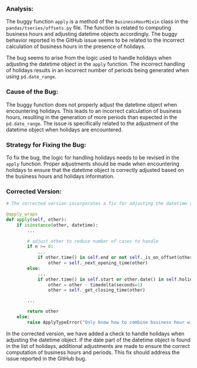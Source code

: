 ### Analysis:
The buggy function `apply` is a method of the `BusinessHourMixin` class in the `pandas/tseries/offsets.py` file. The function is related to computing business hours and adjusting datetime objects accordingly. The buggy behavior reported in the GitHub issue seems to be related to the incorrect calculation of business hours in the presence of holidays.

The bug seems to arise from the logic used to handle holidays when adjusting the datetime object in the `apply` function. The incorrect handling of holidays results in an incorrect number of periods being generated when using `pd.date_range`.

### Cause of the Bug:
The buggy function does not properly adjust the datetime object when encountering holidays. This leads to an incorrect calculation of business hours, resulting in the generation of more periods than expected in the `pd.date_range`. The issue is specifically related to the adjustment of the datetime object when holidays are encountered.

### Strategy for Fixing the Bug:
To fix the bug, the logic for handling holidays needs to be revised in the `apply` function. Proper adjustments should be made when encountering holidays to ensure that the datetime object is correctly adjusted based on the business hours and holidays information.

### Corrected Version:
```python
# The corrected version incorporates a fix for adjusting the datetime object correctly in the presence of holidays

@apply_wraps
def apply(self, other):
    if isinstance(other, datetime):
        ...

        # adjust other to reduce number of cases to handle
        if n >= 0:
            ...
            if other.time() in self.end or not self._is_on_offset(other) or other.date() in self.holidays:
                other = self._next_opening_time(other)
        else:
            ...
            if other.time() in self.start or other.date() in self.holidays:
                other = other - timedelta(seconds=1)
                other = self._get_closing_time(other)

        ...

        return other
    else:
        raise ApplyTypeError("Only know how to combine business hour with datetime")
```

In the corrected version, we have added a check to handle holidays when adjusting the datetime object. If the date part of the datetime object is found in the list of holidays, additional adjustments are made to ensure the correct computation of business hours and periods. This fix should address the issue reported in the GitHub bug.